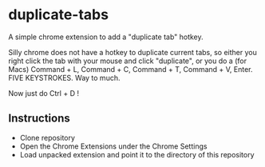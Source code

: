 duplicate-tabs
==============

A simple chrome extension to add a "duplicate tab" hotkey.

Silly chrome does not have a hotkey to duplicate current tabs, so either you right click the tab with your mouse and click "duplicate", or you do a (for Macs) Command + L, Command + C, Command + T, Command + V, Enter. FIVE KEYSTROKES. Way to much. 

Now just do Ctrl + D !

Instructions
------------
- Clone repository
- Open the Chrome Extensions under the Chrome Settings
- Load unpacked extension and point it to the directory of this repository
